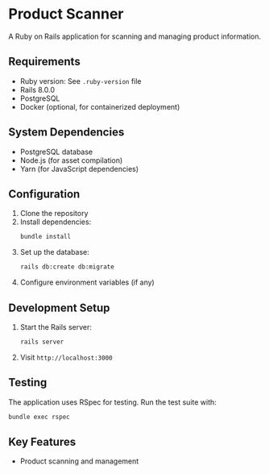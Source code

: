 # Product Scanner

A Ruby on Rails application for scanning and managing product information.

## Requirements

* Ruby version: See `.ruby-version` file
* Rails 8.0.0
* PostgreSQL
* Docker (optional, for containerized deployment)

## System Dependencies

* PostgreSQL database
* Node.js (for asset compilation)
* Yarn (for JavaScript dependencies)

## Configuration

1. Clone the repository
2. Install dependencies:
   ```bash
   bundle install
   ```
3. Set up the database:
   ```bash
   rails db:create db:migrate
   ```
4. Configure environment variables (if any)

## Development Setup

1. Start the Rails server:
   ```bash
   rails server
   ```
2. Visit `http://localhost:3000`

## Testing

The application uses RSpec for testing. Run the test suite with:

```bash
bundle exec rspec
```

## Key Features

* Product scanning and management
